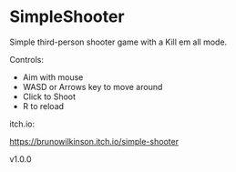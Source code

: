 # SimpleShooter

Simple third-person shooter game with a Kill em all mode.

Controls:

- Aim with mouse
- WASD or Arrows key to move around
- Click to Shoot
- R to reload

itch.io:

https://brunowilkinson.itch.io/simple-shooter

v1.0.0
